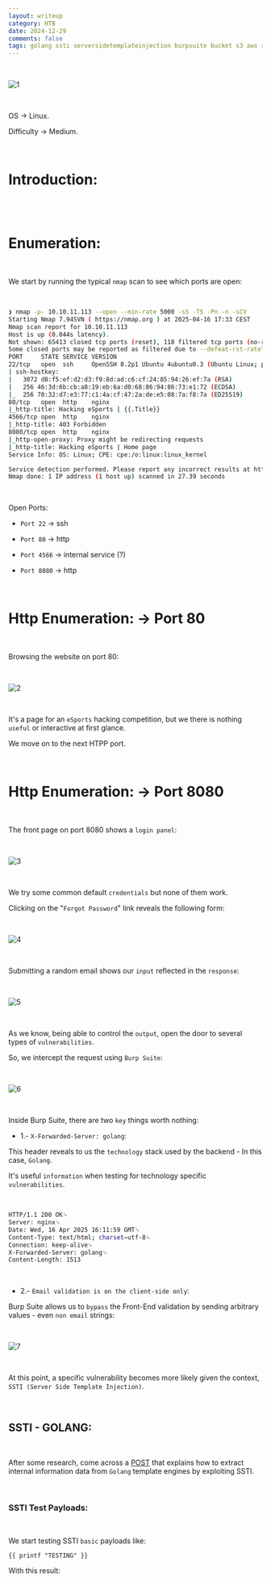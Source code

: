 ```yaml
---
layout: writeup
category: HTB
date: 2024-12-29
comments: false
tags: golang ssti serversidetemplateinjection burpsuite bucket s3 aws reverseshell php webshell 
---
```


<br />

![1](../../../assets/images/Gobox/1.png)

<br />

OS -> Linux.

Difficulty -> Medium.

<br />

# Introduction:

<br />



<br />

# Enumeration:

<br />

We start by running the typical `nmap` scan to see which ports are open:

<br />

```bash
❯ nmap -p- 10.10.11.113 --open --min-rate 5000 -sS -T5 -Pn -n -sCV
Starting Nmap 7.94SVN ( https://nmap.org ) at 2025-04-16 17:33 CEST
Nmap scan report for 10.10.11.113
Host is up (0.044s latency).
Not shown: 65413 closed tcp ports (reset), 118 filtered tcp ports (no-response)
Some closed ports may be reported as filtered due to --defeat-rst-ratelimit
PORT     STATE SERVICE VERSION
22/tcp   open  ssh     OpenSSH 8.2p1 Ubuntu 4ubuntu0.3 (Ubuntu Linux; protocol 2.0)
| ssh-hostkey: 
|   3072 d8:f5:ef:d2:d3:f9:8d:ad:c6:cf:24:85:94:26:ef:7a (RSA)
|   256 46:3d:6b:cb:a8:19:eb:6a:d0:68:86:94:86:73:e1:72 (ECDSA)
|_  256 70:32:d7:e3:77:c1:4a:cf:47:2a:de:e5:08:7a:f8:7a (ED25519)
80/tcp   open  http    nginx
|_http-title: Hacking eSports | {{.Title}}
4566/tcp open  http    nginx
|_http-title: 403 Forbidden
8080/tcp open  http    nginx
|_http-open-proxy: Proxy might be redirecting requests
|_http-title: Hacking eSports | Home page
Service Info: OS: Linux; CPE: cpe:/o:linux:linux_kernel

Service detection performed. Please report any incorrect results at https://nmap.org/submit/ .
Nmap done: 1 IP address (1 host up) scanned in 27.39 seconds
```

<br />

Open Ports:

- `Port 22` -> ssh 

- `Port 80` -> http

- `Port 4566` -> internal service (?)

- `Port 8080` -> http

<br />

# Http Enumeration: -> Port 80

<br />

Browsing the website on port 80:

<br />

![2](../../../assets/images/Gobox/2.png)

<br />

It's a page for an `eSports` hacking competition, but we there is nothing `useful` or interactive at first glance.

We move on to the next HTPP port.

<br />

# Http Enumeration: -> Port 8080

<br />

The front page on port 8080 shows a `login panel`:

<br />

![3](../../../assets/images/Gobox/3.png)

<br />

We try some common default `credentials` but none of them work.

Clicking on the "`Forgot Password`" link reveals the following form:

<br />

![4](../../../assets/images/Gobox/4.png)

<br />

Submitting a random email shows our `input` reflected in the `response`:

<br />

![5](../../../assets/images/Gobox/5.png)

<br />

As we know, being able to control the `output`, open the door to several types of `vulnerabilities`.

So, we intercept the request using `Burp Suite`:

<br />

![6](../../../assets/images/Gobox/6.png)

<br />

Inside Burp Suite, there are two `key` things worth nothing:

- 1.- `X-Forwarded-Server: golang`:

This header reveals to us the `technology` stack used by the backend - In this case, `Golang`. 

It's useful `information` when testing for technology specific `vulnerabilities`.

<br />

```bash
HTTP/1.1 200 OK␍
Server: nginx␍
Date: Wed, 16 Apr 2025 16:11:59 GMT␍
Content-Type: text/html; charset=utf-8␍
Connection: keep-alive␍
X-Forwarded-Server: golang␍
Content-Length: 1513
```

<br />

- 2.- `Email validation is on the client-side only`:

Burp Suite allows us to `bypass` the Front-End validation by sending arbitrary values - even `non email` strings:

<br />

![7](../../../assets/images/Gobox/7.png)

<br />

At this point, a specific vulnerability becomes more likely given the context, `SSTI (Server Side Template Injection)`.

<br />

## SSTI - GOLANG:

<br />

After some research, come across a [POST](https://dev.to/blue_byte/server-side-template-injection-in-go-28md) that explains how to extract internal information data from `Golang` template engines by exploiting SSTI.

<br />

### SSTI Test Payloads:

<br />

We start testing SSTI `basic` payloads like:

```golang
{{ printf "TESTING" }}
```

With this result:

<br />



<br />
